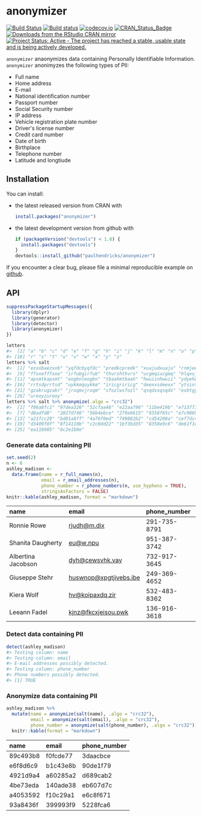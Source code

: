 <!-- README.md is generated from README.Rmd. Please edit that file -->
anonymizer
==========

[![Build Status](https://travis-ci.org/paulhendricks/anonymizer.png?branch=master)](https://travis-ci.org/paulhendricks/anonymizer) [![Build status](https://ci.appveyor.com/api/projects/status/qu5j8q9wvit2i3pe/branch/master?svg=true)](https://ci.appveyor.com/project/paulhendricks/anonymizer/branch/master) [![codecov.io](http://codecov.io/github/paulhendricks/anonymizer/coverage.svg?branch=master)](http://codecov.io/github/paulhendricks/anonymizer?branch=master) [![CRAN\_Status\_Badge](http://www.r-pkg.org/badges/version/anonymizer)](http://cran.r-project.org/package=anonymizer) [![Downloads from the RStudio CRAN mirror](http://cranlogs.r-pkg.org/badges/anonymizer)](http://cran.rstudio.com/package=anonymizer) [![Project Status: Active - The project has reached a stable, usable state and is being actively developed.](http://www.repostatus.org/badges/0.1.0/active.svg)](http://www.repostatus.org/#active)

`anonymizer` anaonymizes data containing Personally Identifiable Information. `anonymizer` anonimyzes the following types of PII:

-   Full name
-   Home address
-   E-mail
-   National identification number
-   Passport number
-   Social Security number
-   IP address
-   Vehicle registration plate number
-   Driver's license number
-   Credit card number
-   Date of birth
-   Birthplace
-   Telephone number
-   Latitude and longtiude

Installation
------------

You can install:

-   the latest released version from CRAN with

    ``` r
    install.packages("anonymizer")
    ```

-   the latest development version from github with

    ``` r
    if (packageVersion("devtools") < 1.6) {
      install.packages("devtools")
    }
    devtools::install_github("paulhendricks/anonymizer")
    ```

If you encounter a clear bug, please file a minimal reproducible example on [github](https://github.com/paulhendricks/anonymizer/issues).

API
---

``` r
suppressPackageStartupMessages({
  library(dplyr)
  library(generator)
  library(detector)
  library(anonymizer)
})

letters
#>  [1] "a" "b" "c" "d" "e" "f" "g" "h" "i" "j" "k" "l" "m" "n" "o" "p" "q"
#> [18] "r" "s" "t" "u" "v" "w" "x" "y" "z"
letters %>% salt
#>  [1] "ezxxbaezxxb" "yqfdcbyqfdc" "predkcpredk" "xuajudxuaju" "rnmjeernmje"
#>  [6] "ffxxefffxxe" "irfubgirfub" "thvrshthvrs" "ucgmqiucgmq" "hlqxujhlqxu"
#> [11] "apsmtkapsmt" "eogbnleogbn" "tbaahmtbaah" "hwuiinhwuii" "ydyehoydyeh"
#> [16] "rrtsdprrtsd" "uykkmquykkm" "iricgriricg" "deexxsdeexx" "ytsintytsin"
#> [21] "gzakrugzakr" "jrxqmvjrxqm" "sfozlwsfozl" "qsqdxxqsqdx" "exbtgyexbtg"
#> [26] "ureoyzureoy"
letters %>% salt %>% anonymize(.algo = "crc32")
#>  [1] "f06a8fc1" "97dea326" "52cfaa46" "e22aa796" "11be419b" "e7137737"
#>  [7] "d8adfd8"  "2027d746" "56b4ebce" "279e6615" "9358f65c" "e7c98690"
#> [13] "a21fcc29" "bd01a8ff" "4a76f0ed" "749882b2" "cd54208a" "cef7dc48"
#> [19] "d3409f0f" "8f14110b" "c2c0dd22" "1bf3bd35" "8358e9c6" "de61f1e5"
#> [25] "ea116985" "6c2e1b8e"
```

### Generate data containing PII

``` r
set.seed(2)
n <- 6
ashley_madison <- 
  data.frame(name = r_full_names(n), 
             email = r_email_addresses(n), 
             phone_number = r_phone_numbers(n, use_hyphens = TRUE), 
             stringsAsFactors = FALSE)
knitr::kable(ashley_madison, format = "markdown")
```

| name               | email                    | phone\_number |
|:-------------------|:-------------------------|:--------------|
| Ronnie Rowe        | <rjudh@m.dix>            | 291-735-8791  |
| Shanita Daugherty  | <eu@w.npu>               | 951-387-3742  |
| Albertina Jacobson | <dyh@cewsvhk.vay>        | 732-917-3645  |
| Giuseppe Stehr     | <huswnop@xpgtjivebs.ibe> | 249-369-4652  |
| Kiera Wolf         | <hv@koipaxdq.zir>        | 532-483-8362  |
| Leeann Fadel       | <kjnz@fkcxjeisou.pwk>    | 136-916-3618  |

### Detect data containing PII

``` r
detect(ashley_madison)
#> Testing column: name
#> Testing column: email
#> E-mail addresses possibly detected.
#> Testing column: phone_number
#> Phone numbers possibly detected.
#> [1] TRUE
```

### Anonymize data containing PII

``` r
ashley_madison %>% 
  mutate(name = anonymize(salt(name), .algo = "crc32"), 
         email = anonymize(salt(email), .algo = "crc32"), 
         phone_number = anonymize(salt(phone_number), .algo = "crc32")) %>% 
  knitr::kable(format = "markdown")
```

| name     | email    | phone\_number |
|:---------|:---------|:--------------|
| 89c493b8 | f0fcde77 | 3daacbce      |
| e6f8d6c9 | b1c43e8b | 90de1f79      |
| 4921d9a4 | a60285a2 | d689cab2      |
| 4be73eda | 140ade38 | eb607d7c      |
| a4053592 | f10c29a1 | e6c8f671      |
| 93a8436f | 399993f9 | 5228fca6      |
